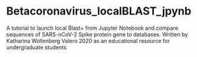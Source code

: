 # Betacoronavirus_localBLAST_jpynb
A tutorial to launch local Blast+ from Jupyter Notebook and compare sequences of SARS-nCoV-2 Spike protein gene to databases. 
Written by Katharina Wollenberg Valero 2020 as an educational resource for undergraduate students

